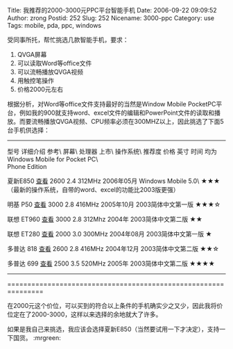 Title: 我推荐的2000-3000元PPC平台智能手机
Date: 2006-09-22 09:09:52
Author: zrong
Postid: 252
Slug: 252
Nicename: 3000-ppc
Category: use
Tags: mobile, pda, ppc, windows

<style> .ttd{   border-top-width: 1px;  border-top-style: solid;    border-top-color: #000000; } #ttable{   border:3px solid black; } .STYLE1 {border-top-width: 1px; border-top-style: solid; border-top-color: #000000; font-weight: bold; } </style>
受同事所托，帮忙挑选几款智能手机，要求：

1.  QVGA屏幕
2.  可以读取Word等office文件
3.  可以流畅播放QVGA视频
4.  用触控笔操作
5.  价格2000元左右

根据分析，对Word等office文件支持最好的当然是Window Mobile
PocketPC平台，例如我的900就支持word、excel文件的编辑和PowerPoint文件的读取和播放。而要流畅播放QVGA视频、CPU频率必须在300MHZ以上，因此挑选了下面5台手机供选择：

<!--more-->

  ------------ ----------------------------------------------------- ------- ------- -------- ------------ ---------------------------------------------------------- --------
  型号         详细介绍                                              参考\   屏幕\   处理器   上市\        操作系统\                                                  推荐度
                                                                      价格    英寸             时间         均为Windows Mobile for Pocket PC\                         
                                                                                                            Phone Edition                                             

  夏新E850     [查看](http://phone.younet.com/files/15/15319.html)   2600    2.4     312MHz   2006年05月   Windows Mobile 5.0\                                        ★★★
                                                                                                            （最新的操作系统，自带的word、excel的功能比2003版更强）   

  明基 P50     [查看](http://phone.younet.com/files/14/14609.html)   3000    2.8     416MHz   2005年10月   2003简体中文第一版                                         ★★★☆

  联想 ET960   [查看](http://phone.younet.com/files/14/14360.html)   3000    2.8     312Mhz   2004年       2003简体中文第二版                                         ★★

  联想 ET280   [查看](http://phone.younet.com/files/14/14148.html)   2000    3.0     300MHz   2004年08月   2003简体中文第一版                                         ★

  多普达 818   [查看](http://phone.younet.com/files/14/14431.html)   2600    2.8     416MHz   2004年12月   2003简体中文第二版                                         ★★☆

  多普达 699   [查看](http://phone.younet.com/files/14/14860.html)   2500    3.5     520MHz   2005年       2003简体中文第二版                                         ★★★★
  ------------ ----------------------------------------------------- ------- ------- -------- ------------ ---------------------------------------------------------- --------

===============================================================

在2000元这个价位，可以买到的符合以上条件的手机确实少之又少，因此我将价位定在了2000-3000，这样以来选择的余地就大了许多。

如果是我自己来挑选，我应该会选择夏新E850（当然要试用一下才决定），支持一下国货。
:mrgreen:

